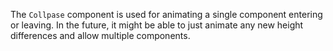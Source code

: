 The `Collpase` component is used for animating a single component entering or
leaving. In the future, it might be able to just animate any new height
differences and allow multiple components.
